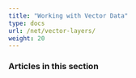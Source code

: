 ```yaml
---
title: "Working with Vector Data"
type: docs
url: /net/vector-layers/
weight: 20
---
```


### **Articles in this section**
